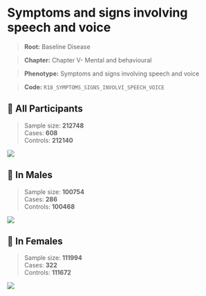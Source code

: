 # Symptoms and signs involving speech and voice

> **Root:** Baseline Disease  

> **Chapter:** Chapter V- Mental and behavioural  

> **Phenotype:** Symptoms and signs involving speech and voice  

> **Code:** `R18_SYMPTOMS_SIGNS_INVOLVI_SPEECH_VOICE`

## 🧪 All Participants  
> Sample size: **212748**  
> Cases: **608**  
> Controls: **212140**
<img src="/Disease/Figures/ALL/Baseline/R18_SYMPTOMS_SIGNS_INVOLVI_SPEECH_VOICE.png"/>
<CsvTable src="/public/Disease/Data/ALL/Baseline/LG_R18_SYMPTOMS_SIGNS_INVOLVI_SPEECH_VOICE.csv" label="🔍 View full results" />

## 👨 In Males  
> Sample size: **100754**  
> Cases: **286**  
> Controls: **100468**
<img src="/Disease/Figures/Male/Baseline/R18_SYMPTOMS_SIGNS_INVOLVI_SPEECH_VOICE.png"/>
<CsvTable src="/public/Disease/Data/Male/Baseline/LG_R18_SYMPTOMS_SIGNS_INVOLVI_SPEECH_VOICE.csv" label="🔍 View full results" />

## 👩 In Females  
> Sample size: **111994**  
> Cases: **322**  
> Controls: **111672**
<img src="/Disease/Figures/Female/Baseline/R18_SYMPTOMS_SIGNS_INVOLVI_SPEECH_VOICE.png"/>
<CsvTable src="/public/Disease/Data/Female/Baseline/LG_R18_SYMPTOMS_SIGNS_INVOLVI_SPEECH_VOICE.csv" label="🔍 View full results" />
